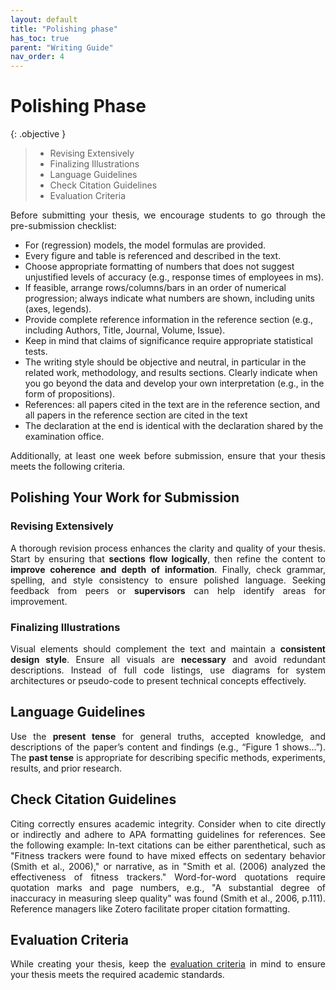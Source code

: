```yaml
---
layout: default
title: "Polishing phase"
has_toc: true
parent: "Writing Guide"
nav_order: 4
---
```


<style>
  p {
    text-align: justify;
  }
</style>

# Polishing Phase


{: .objective }
> 
> - Revising Extensively
> - Finalizing Illustrations
> - Language Guidelines
> - Check Citation Guidelines
> - Evaluation Criteria


Before submitting your thesis, we encourage students to go through the pre-submission checklist:

- For (regression) models, the model formulas are provided.
- Every figure and table is referenced and described in the text.
- Choose appropriate formatting of numbers that does not suggest unjustified levels of accuracy (e.g., response times of employees in ms).
- If feasible, arrange rows/columns/bars in an order of numerical progression; always indicate what numbers are shown, including units (axes, legends).
- Provide complete reference information in the reference section (e.g., including Authors, Title, Journal, Volume, Issue).
- Keep in mind that claims of significance require appropriate statistical tests.
- The writing style should be objective and neutral, in particular in the related work, methodology, and results sections. Clearly indicate when you go beyond the data and develop your own interpretation (e.g., in the form of propositions).
- References: all papers cited in the text are in the reference section, and all papers in the reference section are cited in the text
- The declaration at the end is identical with the declaration shared by the examination office.

<!-- Note: this list is not complete. Please feel free to suggest additional items. -->

Additionally, at least one week before submission, ensure that your thesis meets the following criteria.

## Polishing Your Work for Submission

### Revising Extensively

A thorough revision process enhances the clarity and quality of your thesis. 
Start by ensuring that **sections flow logically**, then refine the content to **improve coherence and depth of information**. 
Finally, check grammar, spelling, and style consistency to ensure polished language. 
Seeking feedback from peers or **supervisors** can help identify areas for improvement.

### Finalizing Illustrations

Visual elements should complement the text and maintain a **consistent design style**. 
Ensure all visuals are **necessary** and avoid redundant descriptions. 
Instead of full code listings, use diagrams for system architectures or pseudo-code to present technical concepts effectively.

## Language Guidelines

Use the **present tense** for general truths, accepted knowledge, and descriptions of the paper’s content and findings (e.g., “Figure 1 shows…”). 
The **past tense** is appropriate for describing specific methods, experiments, results, and prior research.

## Check Citation Guidelines

Citing correctly ensures academic integrity. 
Consider when to cite directly or indirectly and adhere to APA formatting guidelines for references.
See the following example:
In-text citations can be either parenthetical, such as "Fitness trackers were found to have mixed effects on sedentary behavior (Smith et al., 2006)," or narrative, as in "Smith et al. (2006) analyzed the effectiveness of fitness trackers."
Word-for-word quotations require quotation marks and page numbers, e.g., "A substantial degree of inaccuracy in measuring sleep quality" was found (Smith et al., 2006, p.111). 
Reference managers like Zotero facilitate proper citation formatting.

## Evaluation Criteria

While creating your thesis, keep the [evaluation criteria](../evaluation.html) in mind to ensure your thesis meets the required academic standards.